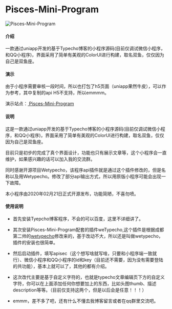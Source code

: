 # Pisces-Mini-Program

![Pisces-Mini-Program](https://images.gitee.com/uploads/images/2020/0222/105713_7c74aab7_1823306.jpeg "Pisces-Mini-Program.jpg")

#### 介绍
一款通过uniapp开发的基于Typecho博客的小程序源码(目前仅调试微信小程序，和QQ小程序)，界面采用了简单有美观的ColorUI进行构建，取名双鱼，仅仅因为自己是双鱼座。
 
#### 演示
由于小程序需要审核一段时间，所以也打包了h5页面（uniapp果然牛皮），可以作为参考，其中复制的api H5不支持，所以emmmm。

演示站点：[ Pisces-Mini-Program ](https://www.anhaowu.com/Pisces/index.html)



#### 说明

这是一款通过uniapp开发的基于Typecho博客的小程序源码(目前仅调试微信小程序，和QQ小程序)，界面采用了简单有美观的ColorUI进行构建，取名双鱼，仅仅因为自己是双鱼座。

目前只是初步的完成了真个界面设计，功能也只有展示文章等，这个小程序会一直维护，如果感兴趣的话可以加入我的交流群。

同时感谢开源项目Wetypecho，该程序api插件就是通过这个插件修改的，但是名称以及用Wetypecho。修改了部分api输出方式，所以用原版小程序可能会出现一下故障。

本小程序由2020年02月21日正式开源发布，功能简陋，不喜勿喷。


#### 使用说明

- 首先安装Tyepcho博客程序，不会的可以百度，这里不详细讲了。

- 其次安装Pisces-Mini-Program配套的插件weTypecho,这个插件是根据成都第二帅的[wetypecho](https://2012.pro/index.php/20180806/cid=37.html)修改来的，基于改动不大，所以还是叫做wetypecho，插件的安装也很简单。

- 然后启动插件，填写apisec（这个想写啥就写啥，只要和小程序端一致就行）、微信小程序和QQ小程序的id和key（目前还不需要，因为没有需要登陆的共功能），基本上就可以了，其他的都有介绍。

- 这次改代主要是基于自定义字符的，也就是typecho文章编辑页下方的自定义字符，你可以在上面添加任何你想要加上的东西，比如头图thumb、描述description等等。（目前仅支持这两个，但是以后会是任意！！！）

- emmm，差不多了吧，还有什么不懂去我博客留言或者在qq群里交流吧。

